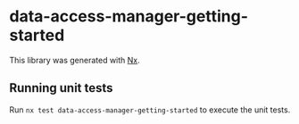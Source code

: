 # data-access-manager-getting-started

This library was generated with [Nx](https://nx.dev).

## Running unit tests

Run `nx test data-access-manager-getting-started` to execute the unit tests.
